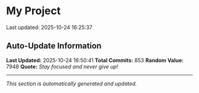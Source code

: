 # My Project


Last updated: 2025-10-24 16:25:37




























































































































































































































































































































































































































































































































































































































































































































































































































































































































































































































































































































































































































































































## Auto-Update Information

**Last Updated:** 2025-10-24 16:50:41
**Total Commits:** 853
**Random Value:** 7948
**Quote:** _Stay focused and never give up!_

---
_This section is automatically generated and updated._